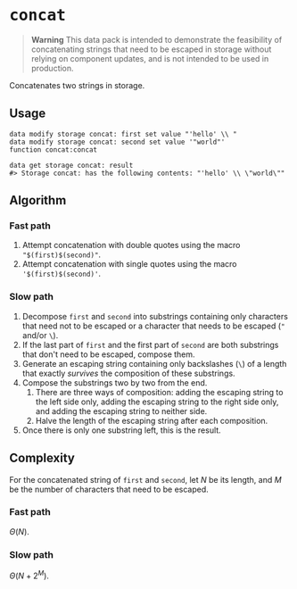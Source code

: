 # <samp>concat</samp>

> **Warning**
> This data pack is intended to demonstrate the feasibility of concatenating strings that need to be escaped in storage without relying on component updates, and is not intended to be used in production.

Concatenates two strings in storage.

## Usage

```mcfunction
data modify storage concat: first set value "'hello' \\ "
data modify storage concat: second set value '"world"'
function concat:concat

data get storage concat: result
#> Storage concat: has the following contents: "'hello' \\ \"world\""
```

## Algorithm

### Fast path

1. Attempt concatenation with double quotes using the macro `"$(first)$(second)"`.
2. Attempt concatenation with single quotes using the macro `'$(first)$(second)'`.

### Slow path

1. Decompose `first` and `second` into substrings containing only characters that need not to be escaped or a character that needs to be escaped (`"` and/or `\`).
2. If the last part of `first` and the first part of `second` are both substrings that don't need to be escaped, compose them.
3. Generate an escaping string containing only backslashes (`\`) of a length that exactly *survives* the composition of these substrings.
4. Compose the substrings two by two from the end.
    1. There are three ways of composition: adding the escaping string to the left side only, adding the escaping string to the right side only, and adding the escaping string to neither side.
    2. Halve the length of the escaping string after each composition.
5. Once there is only one substring left, this is the result.

## Complexity

For the concatenated string of `first` and `second`, let $N$ be its length, and $M$ be the number of characters that need to be escaped.

### Fast path

$\Theta(N)$.

### Slow path

$\Theta(N + 2^M)$.

